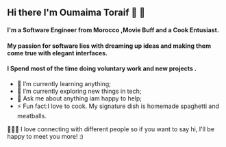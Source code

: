 ## Hi there I'm Oumaima Toraif :partying_face: :wave:

#### I'm a Software Engineer from Morocco ,Movie Buff and a Cook Entusiast.
#### My passion for software lies with dreaming up ideas and making them come true with elegant interfaces.
#### I Spend most of the time doing voluntary work and new projects .


- 🌱 I’m currently learning anything;
- 🔭 I’m currently exploring new things in tech;
- 💬 Ask me about anything iam happy to help;
- ⚡️ Fun fact:I love to cook. My signature dish is homemade spaghetti and meatballs.

:people_holding_hands: I love connecting with different people so if you want to say hi, I'll be happy to meet you more! :)


